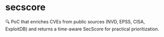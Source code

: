 # secscore
🔍 PoC that enriches CVEs from public sources (NVD, EPSS, CISA, ExploitDB) and returns a time-aware SecScore for practical prioritization.
